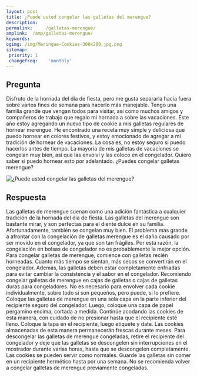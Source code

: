 ```yaml
---
layout: post
title: ¿Puede usted congelar las galletas del merengue?  
description: 
permalink:     /galletas-merengue/
amplink:  /amp/galletas-merengue/
keywords: 
ogimg: /img/Meringue-Cookies-300x200.jpg.png
sitemap:
 priority: 1
 changefreq:    'monthly'
---
```




## Pregunta

Disfruto de la hornada del día de fiesta, pero me gusta separarla hacia fuera sobre varios fines de semana para hacerlo más manejable. Tengo una familia grande que vengan todos para visitar, así como muchos amigos y compañeros de trabajo que regalo mi hornada a sobre las vacaciones. Este año estoy agregando un nuevo tipo de cookie a mis galletas regulares de hornear merengue. He encontrado una receta muy simple y deliciosa que puedo hornear en colores festivos, y estoy emocionado de agregar a mi tradición de hornear de vacaciones. La cosa es, no estoy seguro si puedo hacerlos antes de tiempo. La mayoría de mis galletas de vacaciones se congelan muy bien, así que las envolví y las coloco en el congelador. Quiero saber si puedo hornear esto por adelantado. ¿Puedes congelar galletas merengue?


![¿Puede usted congelar las galletas del merengue?](https://sepuedecongelar.com/img/Meringue-Cookies-300x200.jpg "¿Puede usted congelar las galletas del merengue?" )


## Respuesta

Las galletas de merengue suenan como una adición fantástica a cualquier tradición de la hornada del día de fiesta. Las galletas del merengue son bastante mirar, y son perfectas para el diente dulce en su familia. Afortunadamente, también se congelan muy bien. El problema más grande a afrontar con la congelación de galletas merengue es el daño causado por ser movido en el congelador, ya que son tan frágiles. Por esta razón, la congelación en bolsas de congelador no es probablemente la mejor opción.
Para congelar galletas de merengue, comience con galletas recién horneadas. Cuanto más tiempo se sientan, más secos se convertirán en el congelador. Además, las galletas deben estar completamente enfriadas para evitar cambiar la consistencia y el sabor en el congelador.
Recomiendo congelar galletas de merengue en cajas de galletas o cajas de galletas duras para congeladores. No es necesario para envolver cada cookie individualmente, sobre todo si son pequeños, pero puede, si lo prefiere. Coloque las galletas de merengue en una sola capa en la parte inferior del recipiente seguro del congelador. Luego, coloque una capa de papel pergamino encima, cortada a medida. Continúe acodando las cookies de esta manera, con cuidado de no presionar hasta que el recipiente esté lleno. Coloque la tapa en el recipiente, luego etiquete y date. Las cookies almacenadas de esta manera permanecerán frescas durante meses.
Para descongelar las galletas de merengue congeladas, retire el recipiente del congelador y deje que las galletas se descongelen sin interrupciones en el mostrador durante varias horas, hasta que se descongelen completamente. Las cookies se pueden servir como normales. Guarde las galletas sin comer en un recipiente hermético hasta por una semana. No se recomienda volver a congelar galletas de merengue previamente congeladas.